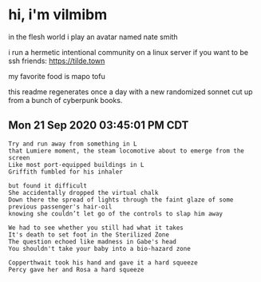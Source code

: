 # hi, i'm vilmibm

in the flesh world i play an avatar named nate smith

i run a hermetic intentional community on a linux server if you want to be ssh friends: https://tilde.town

my favorite food is mapo tofu

this readme regenerates once a day with a new randomized sonnet cut up from a bunch of cyberpunk books.

## Mon 21 Sep 2020 03:45:01 PM CDT

    Try and run away from something in L
    that Lumiere moment, the steam locomotive about to emerge from the screen
    Like most port-equipped buildings in L
    Griffith fumbled for his inhaler
    
    but found it difficult
    She accidentally dropped the virtual chalk
    Down there the spread of lights through the faint glaze of some previous passenger's hair-oil
    knowing she couldn’t let go of the controls to slap him away
    
    We had to see whether you still had what it takes
    It's death to set foot in the Sterilized Zone
    The question echoed like madness in Gabe's head
    You shouldn't take your baby into a bio-hazard zone
    
    Copperthwait took his hand and gave it a hard squeeze
    Percy gave her and Rosa a hard squeeze
